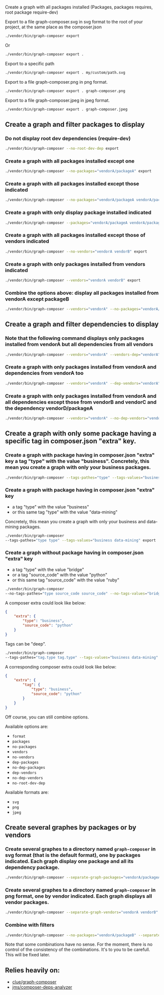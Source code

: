 
Create a graph with all packages installed (Packages, packages requires, root package require-dev)

Export to a file graph-composer.svg in svg format to the root of your project, at the same place as the composer.json
```bash
./vendor/bin/graph-composer export
```

Or
```bash
./vendor/bin/graph-composer export .
```

Export to a specific path
```bash
./vendor/bin/graph-composer export . my/custom/path.svg
```

Export to a file graph-composer.png in png format.
```bash
./vendor/bin/graph-composer export . graph-composer.png
```

Export to a file graph-composer.jpeg in jpeg format.
```bash
./vendor/bin/graph-composer export . graph-composer.jpeg
```

## Create a graph and filter packages to display

### Do not display root dev dependencies (require-dev) 
```bash
./vendor/bin/graph-composer --no-root-dev-dep export
```

### Create a graph with all packages installed except one
```bash
./vendor/bin/graph-composer --no-packages="vendorA/packageA" export
```

### Create a graph with all packages installed except those indicated 
```bash
./vendor/bin/graph-composer --no-packages="vendorA/packageA vendorA/packageB vendorB/packageA" export
```

### Create a graph with only display package installed indicated 
```bash
./vendor/bin/graph-composer --packages="vendorA/packageA vendorA/packageB vendorB/packageA" export
```

### Create a graph with all packages installed except those of vendors indicated 
```bash
./vendor/bin/graph-composer --no-vendors="vendorA vendorB" export
```

### Create a graph with only packages installed from vendors indicated 
```bash
./vendor/bin/graph-composer --vendors="vendorA vendorB" export
```

### Combine the options above: display all packages installed from vendorA except packageB  
```bash
./vendor/bin/graph-composer --vendors="vendorA" --no-packages="vendorA/packageB" export
```

## Create a graph and filter dependencies to display

### Note that the following command displays only packages installed from vendorA but all dependencies from all vendors 
```bash
./vendor/bin/graph-composer --vendors="vendorA" --vendors-dep="vendorA"
```

### Create a graph with only packages installed from vendorA and dependencies from vendorA too 
```bash
./vendor/bin/graph-composer --vendors="vendorA" --dep-vendors="vendorA" export
```

### Create a graph with only packages installed from vendorA and all dependencies except those from vendorB and vendorC and the dependency vendorD/packageA 
```bash
./vendor/bin/graph-composer --vendors="vendorA" --no-dep-vendors="vendorA vendorB vendorC" --no-dep-packages="vendorD/packageA" export
```

## Create a graph with only some package having a specific tag in composer.json "extra" key. 

### Create a graph with package having in composer.json "extra" key a tag "type" with the value "business". Concretely, this mean you create a graph with only your business packages.

```bash
./vendor/bin/graph-composer --tags-pathes="type" --tags-values="business" export
```

### Create a graph with package having in composer.json "extra" key
* a tag "type" with the value "business"
* or this same tag "type" with the value "data-mining"

Concretely, this mean you create a graph with only your business and data-mining packages.

```bash
./vendor/bin/graph-composer 
--tags-pathes="type type" --tags-values="business data-mining" export
```

### Create a graph without package having in composer.json "extra" key
* a tag "type" with the value "bridge"
* or a tag "source_code" with the value "python"
* or this same tag "source_code" with the value "ruby"

```bash
./vendor/bin/graph-composer 
--no-tags-pathes="type source_code source_code" --no-tags-values="bridge python ruby"
```

A composer extra could look like below:
```json
{
	"extra": {
		"type": "business",
		"source_code": "python"
	}
}
```

Tags can be "deep".

```bash
./vendor/bin/graph-composer 
--tags-pathes="tag.type tag.type" --tags-values="business data-mining" export
```

A corresponding composer extra could look like below:
```json
{
	"extra": {
		"tag": {
			"type": "business",
			"source_code": "python"
		}
	}
}
```


Off course, you can still combine options.

Available options are:
* `format`
* `packages`
* `no-packages`
* `vendors`
* `no-vendors`
* `dep-packages`
* `no-dep-packages`
* `dep-vendors`
* `no-dep-vendors`
* `no-root-dev-dep`

Available formats are:
* `svg`
* `png`
* `jpeg`

## Create several graphes by packages or by vendors

### Create several graphes to a directory named `graph-composer` in svg format (that is the default format), one by packages indicated. Each graph display one package and all its dependency package.
```bash
./vendor/bin/graph-composer --separate-graph-packages="vendorA/packageA vendorA/packageB" multi-export
```

### Create several graphes to a directory named `graph-composer` in png format, one by vendor indicated. Each graph displays all vendor packages.
```bash
./vendor/bin/graph-composer --separate-graph-vendors="vendorA vendorB" --format="png" multi-export
```

### Combine with filters
```bash
./vendor/bin/graph-composer --no-packages="vendorA/packageB" --separate-graph-vendors="vendorA vendorB" --format="png" multi-export
```

Note that some combinations have no sense. For the moment, there is no control of the consistency of the combinations. It's to you to be carefull. This will be fixed later.

## Relies heavily on:
* [clue/graph-composer](https://github.com/clue/graph-composer)
* [jms/composer-deps-analyzer](https://github.com/schmittjoh/composer-deps-analyzer)